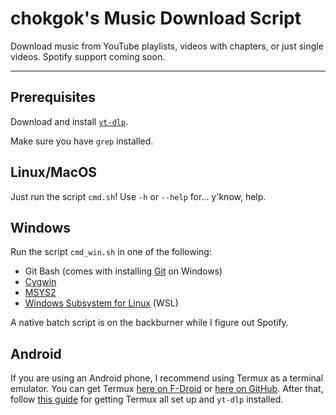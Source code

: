 # chokgok's Music Download Script

Download music from YouTube playlists, videos with chapters, or just single videos. Spotify support coming soon.

---

## Prerequisites

Download and install [`yt-dlp`](https://github.com/yt-dlp/yt-dlp).

Make sure you have `grep` installed.

## Linux/MacOS

Just run the script `cmd.sh`!
Use `-h` or `--help` for... y'know, help.

## Windows

Run the script `cmd_win.sh` in one of the following:

- Git Bash (comes with installing [Git](https://git-scm.com/downloads) on Windows)
- [Cygwin](https://www.cygwin.com/)
- [MSYS2](https://www.msys2.org/)
- [Windows Subsystem for Linux](https://learn.microsoft.com/en-us/windows/wsl/install) (WSL)

A native batch script is on the backburner while I figure out Spotify.

## Android

If you are using an Android phone, I recommend using Termux as a terminal emulator.
You can get Termux [here on F-Droid](https://f-droid.org/en/packages/com.termux/) or [here on GitHub](https://github.com/termux/termux-app/releases/tag/v0.118.1).
After that, follow [this guide](https://gist.github.com/cyrillkuettel/d63785cf5f4c00106ae215188c377515) for getting Termux all set up and `yt-dlp` installed.
